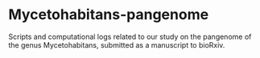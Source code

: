 # Mycetohabitans-pangenome
Scripts and computational logs related to our study on the pangenome of the genus Mycetohabitans, submitted as a manuscript to bioRxiv.

